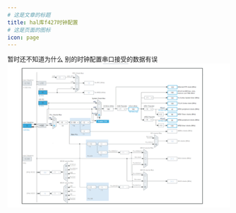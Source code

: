 ```yaml
---
# 这是文章的标题
title: hal库f427时钟配置
# 这是页面的图标
icon: page
---
```

暂时还不知道为什么
别的时钟配置串口接受的数据有误
![](./20230313212019.png)